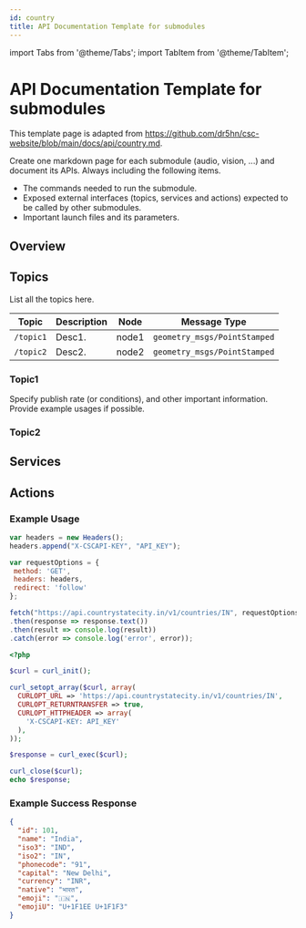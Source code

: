 ```yaml
---
id: country
title: API Documentation Template for submodules
---
```


import Tabs from '@theme/Tabs';
import TabItem from '@theme/TabItem';

# API Documentation Template for submodules

This template page is adapted from https://github.com/dr5hn/csc-website/blob/main/docs/api/country.md.

Create one markdown page for each submodule (audio, vision, ...) and document its APIs. Always including the following items.

* The commands needed to run the submodule.
* Exposed external interfaces (topics, services and actions) expected to be called by other submodules.
* Important launch files and its parameters.

## Overview

## Topics

List all the topics here.

| Topic | Description | Node | Message Type |
| ----- | ----------- | ---- | ------------ |
| `/topic1` | Desc1. | node1 | `geometry_msgs/PointStamped` |
| `/topic2` | Desc2. | node2 | `geometry_msgs/PointStamped` |

### Topic1

Specify publish rate (or conditions), and other important information. Provide example usages if possible.

### Topic2

## Services

## Actions

### Example Usage
<Tabs>
  <TabItem value="js" label="Javascript" default>

   ```jsx title="countries-states-cities.js"
var headers = new Headers();
headers.append("X-CSCAPI-KEY", "API_KEY");

var requestOptions = {
    method: 'GET',
    headers: headers,
    redirect: 'follow'
};

fetch("https://api.countrystatecity.in/v1/countries/IN", requestOptions)
  .then(response => response.text())
  .then(result => console.log(result))
  .catch(error => console.log('error', error));
```

  </TabItem>

  <TabItem value="c++" label="C++">

```php title="countries-states-cities.php"
<?php

$curl = curl_init();

curl_setopt_array($curl, array(
  CURLOPT_URL => 'https://api.countrystatecity.in/v1/countries/IN',
  CURLOPT_RETURNTRANSFER => true,
  CURLOPT_HTTPHEADER => array(
    'X-CSCAPI-KEY: API_KEY'
  ),
));

$response = curl_exec($curl);

curl_close($curl);
echo $response;
```

  </TabItem>

</Tabs>

### Example Success Response
```json
{
  "id": 101,
  "name": "India",
  "iso3": "IND",
  "iso2": "IN",
  "phonecode": "91",
  "capital": "New Delhi",
  "currency": "INR",
  "native": "भारत",
  "emoji": "🇮🇳",
  "emojiU": "U+1F1EE U+1F1F3"
}
```
